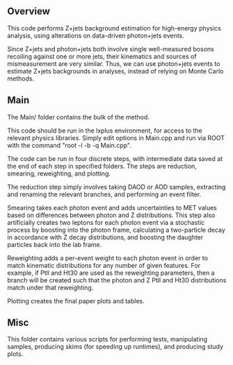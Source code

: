 ## Overview

This code performs Z+jets background estimation for high-energy physics analysis, using alterations on data-driven photon+jets events.

Since Z+jets and photon+jets both involve single well-measured bosons recoiling against one or more jets, their kinematics and sources of mismeasurement are very similar. Thus, we can use photon+jets events to estimate Z+jets backgrounds in analyses, instead of relying on Monte Carlo methods.

## Main

The Main/ folder contains the bulk of the method.

This code should be run in the lxplus environment, for access to the relevant physics libraries. Simply edit options in Main.cpp and run via ROOT with the command "root -l -b -q Main.cpp".

The code can be run in four discrete steps, with intermediate data saved at the end of each step in specified folders. The steps are reduction, smearing, reweighting, and plotting.

The reduction step simply involves taking DAOD or AOD samples, extracting and renaming the relevant branches, and performing an event filter.

Smearing takes each photon event and adds uncertainties to MET values based on differences between photon and Z distributions. This step also artificially creates two leptons for each photon event via a stochastic process by boosting into the photon frame, calculating a two-particle decay in accordance with Z decay distributions, and boosting the daughter particles back into the lab frame.

Reweighting adds a per-event weight to each photon event in order to match kinematic distributions for any number of given features. For example, if Ptll and Ht30 are used as the reweighting parameters, then a branch will be created such that the photon and Z Ptll and Ht30 distributions match under that reweighting.

Plotting creates the final paper plots and tables.

## Misc

This folder contains various scripts for performing tests, manipulating samples, producing skims (for speeding up runtimes), and producing study plots.
